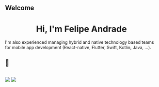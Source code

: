 ## Welcome
<h1 align="center">Hi, I'm Felipe Andrade</h1>

I'm also experienced managing hybrid and native technology based teams for mobile app development (React-native, Flutter, Swift, Kotlin, Java, ...).
 
## 💬 
  <br>
  <div>
  <a href = "mailto: felipebzr@gmail.com"><img src="https://img.shields.io/badge/-Gmail-%23EA4335?style=for-the-badge&logo=gmail&logoColor=white" target="_blank"></a>
  <a href="https://www.linkedin.com/in/felipeandrade" target="_blank"><img src="https://img.shields.io/badge/-LinkedIn-%230077B5?style=for-the-badge&logo=linkedin&logoColor=white" target="_blank"></a>
  
 </div>
